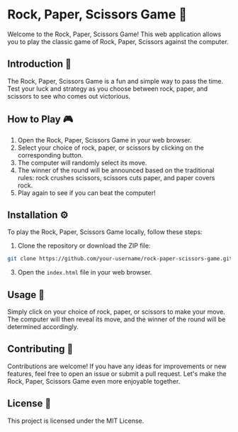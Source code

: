 # Rock, Paper, Scissors Game 🥊

Welcome to the Rock, Paper, Scissors Game! This web application allows you to play the classic game of Rock, Paper, Scissors against the computer.

## Introduction 🚀

The Rock, Paper, Scissors Game is a fun and simple way to pass the time. Test your luck and strategy as you choose between rock, paper, and scissors to see who comes out victorious.

## How to Play 🎮

1. Open the Rock, Paper, Scissors Game in your web browser.
2. Select your choice of rock, paper, or scissors by clicking on the corresponding button.
3. The computer will randomly select its move.
4. The winner of the round will be announced based on the traditional rules: rock crushes scissors, scissors cuts paper, and paper covers rock.
5. Play again to see if you can beat the computer!

## Installation ⚙️

To play the Rock, Paper, Scissors Game locally, follow these steps:

1. Clone the repository or download the ZIP file:
```bash
git clone https://github.com/your-username/rock-paper-scissors-game.git
```

3. Open the `index.html` file in your web browser.

## Usage 🎲

Simply click on your choice of rock, paper, or scissors to make your move. The computer will then reveal its move, and the winner of the round will be determined accordingly.

## Contributing 🤝

Contributions are welcome! If you have any ideas for improvements or new features, feel free to open an issue or submit a pull request. Let's make the Rock, Paper, Scissors Game even more enjoyable together.

## License 📄

This project is licensed under the MIT License.
